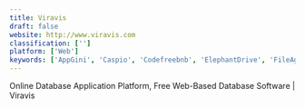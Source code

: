 ```yaml
---
title: Viravis
draft: false 
website: http://www.viravis.com
classification: ['']
platform: ['Web']
keywords: ['AppGini', 'Caspio', 'Codefreebnb', 'ElephantDrive', 'FileAgo', 'FileMaker Pro', 'Google Sheets', 'GroupDocs', 'Grubba.net', 'Jobote', 'JoinUp.io', 'Knack', 'LibreOffice - Base', 'Madsonic', 'Mapme', 'Matrify', 'Ragic', 'Sodadb', 'StowHire', 'TeamWox', 'VFront', 'erecruit']
---
```

Online Database Application Platform, Free Web-Based Database Software | Viravis